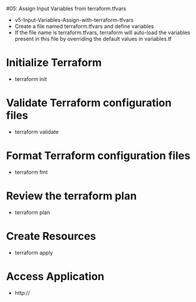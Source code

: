 #05: Assign Input Variables from terraform.tfvars 

- v5-Input-Variables-Assign-with-terraform-tfvars
- Create a file named terraform.tfvars and define variables
- If the file name is terraform.tfvars, terraform will auto-load the variables present in this file by overriding the default values in variables.tf

# Initialize Terraform
-   terraform init

# Validate Terraform configuration files
-   terraform validate

# Format Terraform configuration files
-   terraform fmt

# Review the terraform plan
-   terraform plan

# Create Resources
-   terraform apply

# Access Application
-   http://<Elastic-IP-Address>
